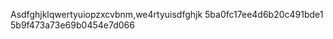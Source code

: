  
 Asdfghjklqwertyuiopzxcvbnm,we4rtyuisdfghjk<dw-image>5ba0fc17ee4d6b20c491bde1</dw-image> 
 <dw-code>5b9f473a73e69b0454e7d066</dw-code>